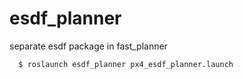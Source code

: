 # esdf_planner
separate esdf package in fast_planner

```shell
  $ roslaunch esdf_planner px4_esdf_planner.launch
```
